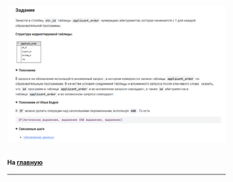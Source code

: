 

<img src="../art/3.4.6.task.png" alt="solution" >

```sql

```



#### На [главную](https://github.com/BEPb/stepik_sql#readme)

---


